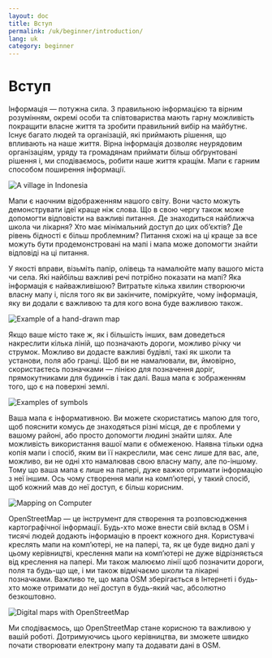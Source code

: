 ```yaml
---
layout: doc
title: Вступ
permalink: /uk/beginner/introduction/
lang: uk
category: beginner
---
```


Вступ
=====


Інформація — потужна сила. З правильною інформацією та вірним розумінням, окремі особи та співтовариства мають гарну можливість покращити власне життя та зробити правильний вибір на майбутнє. Існує багато людей та організацій, які приймають рішення, що впливають на наше життя. Вірна інформація дозволяє неурядовим організаціям, уряду та громадянам приймати більш обґрунтовані рішення і, ми сподіваємось, робити наше життя кращім. Мапи є гарним способом поширення інформації.

![A village in Indonesia][]

Мапи є наочним відображенням нашого світу. Вони часто можуть демонструвати ідеї краще ніж слова. Що в свою чергу також може допомогти відповісти на важливі питання.  Де знаходиться найближча школа чи лікарня? Хто має мінімальний доступ до цих об’єктів? Де рівень бідності є більш проблемним? Питання схожі на ці краще за все можуть бути продемонстровані на мапі і мапа може допомогти знайти відповіді на ці питання.

У якості вправи, візьміть папір, олівець та намалюйте мапу вашого міста чи села. Які найбільш важливі речі потрібно показати на мапі? Яка інформація є найважливішою? Витратьте кілька хвилин створюючи власну мапу і, після того як ви закінчите, поміркуйте, чому інформація, яку ви додали є важливою та для кого вона буде важливою також.

![Example of a hand-drawn map][]

Якщо ваше місто таке ж, як і більшість інших, вам доведеться накреслити кілька ліній, що позначають дороги, можливо річку чи струмок. Можливо ви додасте важливі будівлі, такі як школи та установи, поля або гранці. Щоб ви не намалювали, ви, ймовірно, скористаєтесь позначками — лінією для позначення доріг, прямокутниками для будинків і так далі. Ваша мапа є зображенням того, що є на поверхні землі.

![Examples of symbols][]

Ваша мапа є інформативною. Ви можете скористатись мапою для того, щоб пояснити комусь де знаходяться різні місця, де є проблеми у вашому районі, або просто допомогти людині знайти шлях. Але можливість використання вашої мапи є обмеженою. Наявна тільки одна копія мапи і спосіб, яким ви її накреслили, має сенс лише для вас, але, можливо, ви не одні хто намалював свою власну мапу, але по-іншому. Тому що ваша мапа є лише на папері, дуже важко отримати інформацію з неї іншим. Ось чому створення мапи на комп’ютері, у такий спосіб, щоб кожний мав до неї доступ, є більш корисним.

![Mapping on Computer][]

OpenStreetMap — це інструмент для створення та розповсюдження картографічної інформації. Будь-хто може внести свій вклад в OSM і тисячі людей додають інформацію в проект кожного дня. Користувачі креслять мапи на комп’ютері, не на папері, та, як це буде видно далі у цьому керівництві, креслення мапи на комп’ютері не дуже відрізняється від креслення на папері. Ми також малюємо лінії щоб позначити дороги, поля та будь-що ще, і ми також відмічаємо школи та лікарні позначками. Важливо те, що мапа OSM зберігається в Інтернеті і будь-хто може отримати до неї доступ в будь-який час, абсолютно безкоштовно.

![Digital maps with OpenStreetMap][]

Ми сподіваємось, що OpenStreetMap стане корисною та важливою у вашій роботі. Дотримуючись цього керівництва, ви зможете швидко почати створювати електрону мапу та додавати дані в OSM.


[A village in Indonesia]: /images/beginner/village-in-indonesia.png
[Example of a hand-drawn map]: /images/beginner/hand-drawn-map.png
[Examples of symbols]: /images/beginner/examples-of-symbols.png
[Mapping on Computer]: /images/beginner/mapping-on-computer.png
[Digital maps with OpenStreetMap]: /images/beginner/digital-maps-with-osm.png
